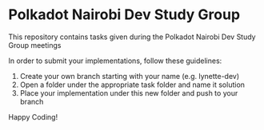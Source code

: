 # Polkadot Nairobi Dev Study Group

This repository contains tasks given during the Polkadot Nairobi Dev Study Group meetings

In order to submit your implementations, follow these guidelines:

1. Create your own branch starting with your name (e.g. lynette-dev)
2. Open a folder under the appropriate task folder and name it solution
3. Place your implementation under this new folder and push to your branch

Happy Coding!
